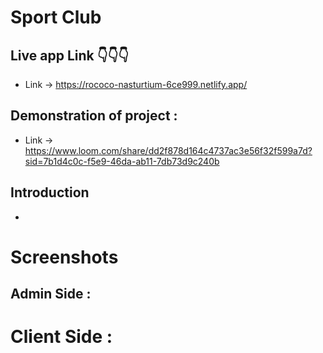 # Sport Club

## Live app Link :point_down::point_down::point_down:

- Link -> https://rococo-nasturtium-6ce999.netlify.app/

## Demonstration of project : 

- Link -> https://www.loom.com/share/dd2f878d164c4737ac3e56f32f599a7d?sid=7b1d4c0c-f5e9-46da-ab11-7db73d9c240b

## Introduction

-

# Screenshots

## Admin Side :


# Client Side :



